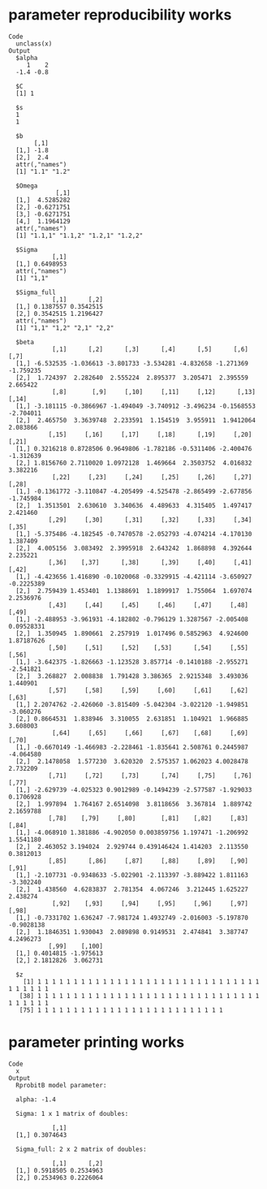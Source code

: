 # parameter reproducibility works

    Code
      unclass(x)
    Output
      $alpha
         1    2 
      -1.4 -0.8 
      
      $C
      [1] 1
      
      $s
      1 
      1 
      
      $b
           [,1]
      [1,] -1.8
      [2,]  2.4
      attr(,"names")
      [1] "1.1" "1.2"
      
      $Omega
                 [,1]
      [1,]  4.5285282
      [2,] -0.6271751
      [3,] -0.6271751
      [4,]  1.1964129
      attr(,"names")
      [1] "1.1,1" "1.1,2" "1.2,1" "1.2,2"
      
      $Sigma
                [,1]
      [1,] 0.6498953
      attr(,"names")
      [1] "1,1"
      
      $Sigma_full
                [,1]      [,2]
      [1,] 0.1387557 0.3542515
      [2,] 0.3542515 1.2196427
      attr(,"names")
      [1] "1,1" "1,2" "2,1" "2,2"
      
      $beta
                [,1]      [,2]      [,3]      [,4]      [,5]      [,6]      [,7]
      [1,] -6.532535 -1.036613 -3.801733 -3.534281 -4.832658 -1.271369 -1.759235
      [2,]  1.724397  2.282640  2.555224  2.895377  3.205471  2.395559  2.665422
                [,8]       [,9]     [,10]     [,11]     [,12]      [,13]     [,14]
      [1,] -3.181115 -0.3866967 -1.494049 -3.740912 -3.496234 -0.1568553 -2.704011
      [2,]  2.465750  3.3639748  2.233591  1.154519  3.955911  1.9412064  2.083866
               [,15]     [,16]     [,17]     [,18]      [,19]     [,20]     [,21]
      [1,] 0.3216218 0.8728506 0.9649806 -1.782186 -0.5311406 -2.400476 -1.312639
      [2,] 1.8156760 2.7110020 1.0972128  1.469664  2.3503752  4.016832  3.382216
                [,22]     [,23]     [,24]     [,25]     [,26]     [,27]     [,28]
      [1,] -0.1361772 -3.110847 -4.205499 -4.525478 -2.865499 -2.677856 -1.745984
      [2,]  1.3513501  2.630610  3.340636  4.489633  4.315405  1.497417  2.421460
               [,29]     [,30]      [,31]     [,32]     [,33]     [,34]    [,35]
      [1,] -5.375486 -4.182545 -0.7470578 -2.052793 -4.074214 -4.170130 1.387409
      [2,]  4.005156  3.083492  2.3995918  2.643242  1.868898  4.392644 2.235221
               [,36]    [,37]      [,38]      [,39]     [,40]     [,41]      [,42]
      [1,] -4.423656 1.416890 -0.1020068 -0.3329915 -4.421114 -3.650927 -0.2225389
      [2,]  2.759439 1.453401  1.1388691  1.1899917  1.755064  1.697074  2.2536976
               [,43]     [,44]     [,45]     [,46]     [,47]     [,48]      [,49]
      [1,] -2.488953 -3.961931 -4.182802 -0.796129 1.3287567 -2.005408 0.09528331
      [2,]  1.350945  1.890661  2.257919  1.017496 0.5852963  4.924600 1.87187626
               [,50]     [,51]     [,52]    [,53]      [,54]     [,55]     [,56]
      [1,] -3.642375 -1.826663 -1.123528 3.857714 -0.1410188 -2.955271 -2.541821
      [2,]  3.268827  2.008838  1.791428 3.386365  2.9215348  3.493036  1.440901
               [,57]     [,58]     [,59]     [,60]     [,61]     [,62]     [,63]
      [1,] 2.2074762 -2.426060 -3.815409 -5.042304 -3.022120 -1.949851 -3.060276
      [2,] 0.8664531  1.838946  3.310055  2.631851  1.104921  1.966885  3.608003
                [,64]     [,65]     [,66]     [,67]    [,68]     [,69]     [,70]
      [1,] -0.6670149 -1.466983 -2.228461 -1.835641 2.508761 0.2445987 -4.064580
      [2,]  2.1478058  1.577230  3.620320  2.575357 1.062023 4.0028478  2.732209
               [,71]     [,72]     [,73]      [,74]     [,75]     [,76]     [,77]
      [1,] -2.629739 -4.025323 0.9012989 -0.1494239 -2.577587 -1.929033 0.1706928
      [2,]  1.997894  1.764167 2.6514098  3.8118656  3.367814  1.889742 2.1659788
               [,78]    [,79]     [,80]       [,81]    [,82]     [,83]     [,84]
      [1,] -4.068910 1.381886 -4.902050 0.003859756 1.197471 -1.206992 1.5541180
      [2,]  2.463052 3.194024  2.929744 0.439146424 1.414203  2.113550 0.3812013
               [,85]      [,86]     [,87]     [,88]     [,89]    [,90]     [,91]
      [1,] -2.107731 -0.9348633 -5.022901 -2.113397 -3.889422 1.811163 -3.302240
      [2,]  1.438560  4.6283837  2.781354  4.067246  3.212445 1.625227  2.438274
                [,92]    [,93]     [,94]     [,95]     [,96]     [,97]      [,98]
      [1,] -0.7331702 1.636247 -7.981724 1.4932749 -2.016003 -5.197870 -0.9028138
      [2,]  1.1846351 1.930043  2.089898 0.9149531  2.474841  3.387747  4.2496273
               [,99]    [,100]
      [1,] 0.4014815 -1.975613
      [2,] 2.1812826  3.062731
      
      $z
        [1] 1 1 1 1 1 1 1 1 1 1 1 1 1 1 1 1 1 1 1 1 1 1 1 1 1 1 1 1 1 1 1 1 1 1 1 1 1
       [38] 1 1 1 1 1 1 1 1 1 1 1 1 1 1 1 1 1 1 1 1 1 1 1 1 1 1 1 1 1 1 1 1 1 1 1 1 1
       [75] 1 1 1 1 1 1 1 1 1 1 1 1 1 1 1 1 1 1 1 1 1 1 1 1 1 1
      

# parameter printing works

    Code
      x
    Output
      RprobitB model parameter:
      
      alpha: -1.4 
      
      Sigma: 1 x 1 matrix of doubles: 
      
                [,1]
      [1,] 0.3074643
      
      Sigma_full: 2 x 2 matrix of doubles: 
      
                [,1]      [,2]
      [1,] 0.5918505 0.2534963
      [2,] 0.2534963 0.2226064
      

